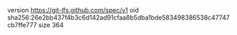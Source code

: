 version https://git-lfs.github.com/spec/v1
oid sha256:26e2bb437f4b3c6d142ad91cfaa8b5dba1bde583498386538c47747cb7ffe777
size 364

